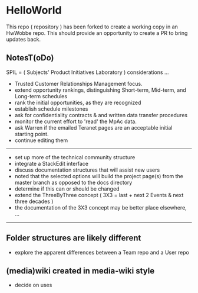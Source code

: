 # HelloWorld
This repo ( repository ) has been forked to create a working copy in an HwWobbe repo.  This should provide an opportunity to create a PR to bring updates back.

## NotesT(oDo)
SPIL = ( Subjects' Product Initiatives Laboratory ) considerations ...
* Trusted Customer Relationships Management focus.
* extend opportunity rankings, distinguishing Short-term, Mid-term, and Long-term schedules
* rank the initial opportunities, as they are recognized
* establish schedule milestones
* ask for confidentiality contracts & and written data transfer procedures
* monitor the current effort to 'read' the MpAc data.
* ask Warren if the emailed Teranet pages are an acceptable initial starting point.
* continue editing them

<hr>

* set up more of the technical community structure
* integrate a StackEdit interface
* discuss documentation structures that will assist new users
* noted that the selected options will build the project page(s) from the master branch as opposed to the docs directory
* determine if this can or should be changed
* extend the ThreeByThree concept ( 3X3 = last + next 2 Events & next three decades )
* the documentation of the 3X3 concept may be better place elsewhere,
...

<hr>

## Folder structures are likely different
* explore the apparent differences between a Team repo and a User repo

## (media)wiki created in media-wiki style
* decide on uses
